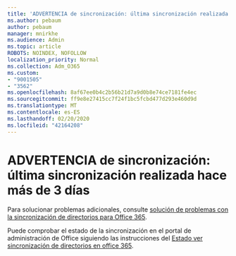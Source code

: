 ```yaml
---
title: 'ADVERTENCIA de sincronización: última sincronización realizada hace más de 3 días'
ms.author: pebaum
author: pebaum
manager: mnirkhe
ms.audience: Admin
ms.topic: article
ROBOTS: NOINDEX, NOFOLLOW
localization_priority: Normal
ms.collection: Adm_O365
ms.custom:
- "9001505"
- "3562"
ms.openlocfilehash: 8af67ee0b4c2b56b21d7a9d0b8e74ce7181fe4ec
ms.sourcegitcommit: ff9e8e27415cc7f24f1bc5fcbd477d293e460d9d
ms.translationtype: MT
ms.contentlocale: es-ES
ms.lasthandoff: 02/20/2020
ms.locfileid: "42164208"
---
```

# <a name="sync-warning-last-synced-more-than-3-days-ago"></a>ADVERTENCIA de sincronización: última sincronización realizada hace más de 3 días

Para solucionar problemas adicionales, consulte [solución de problemas con la sincronización de directorios para Office 365](https://docs.microsoft.com/en-us/office365/enterprise/fix-problems-with-directory-synchronization).

Puede comprobar el estado de la sincronización en el portal de administración de Office siguiendo las instrucciones del [Estado ver sincronización de directorios en office 365](https://docs.microsoft.com/en-us/office365/enterprise/view-directory-synchronization-status).

